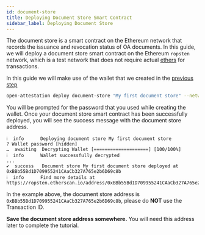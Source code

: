 ```yaml
---
id: document-store
title: Deploying Document Store Smart Contract
sidebar_label: Deploying Document Store
---
```


The document store is a smart contract on the Ethereum network that records the issuance and revocation status of OA documents. In this guide, we will deploy a document store smart contract on the Ethereum `ropsten` network, which is a test network that does not require actual [ethers](/docs/appendix/glossary#ether) for transactions.

In this guide we will make use of the wallet that we created in the [previous step](/docs/wallet/via-cli)

```bash
open-attestation deploy document-store "My first document store" --network ropsten --encrypted-wallet-path wallet.json
```

You will be prompted for the password that you used while creating the wallet. Once your document store smart contract has been successfully deployed, you will see the success message with the document store address.

```text
ℹ  info      Deploying document store My first document store
? Wallet password [hidden]
…  awaiting  Decrypting Wallet [====================] [100/100%]
ℹ  info      Wallet successfully decrypted
...
✔  success   Document store My first document store deployed at 0xBBb55Bd1D709955241CAaCb327A765e2b6D69c8b
ℹ  info      Find more details at https://ropsten.etherscan.io/address/0xBBb55Bd1D709955241CAaCb327A765e2b6D69c8b
```

In the example above, the document store address is `0xBBb55Bd1D709955241CAaCb327A765e2b6D69c8b`, please do **NOT** use the Transaction ID.

**Save the document store address somewhere.** You will need this address later to complete the tutorial.
